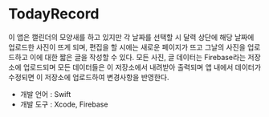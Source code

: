 # TodayRecord
이 앱은 캘린더의 모양새를 하고 있지만 각 날짜를 선택할 시 달력 상단에 해당 날짜에 업로드한 사진이 뜨게 되며, 편집을 할 시에는 새로운 페이지가 뜨고 그날의 사진을 업로드하고 이에 대한 짧은 글을 작성할 수 있다. 모든 사진, 글 데이터는 Firebase라는 저장소에 업로드되며 모든 데이터들은 이 저장소에서 내려받아 출력되며 앱 내에서 데이터가 수정되면 이 저장소에 업로드하여 변경사항을 반영한다.

- 개발 언어 : Swift
- 개발 도구 : Xcode, Firebase
